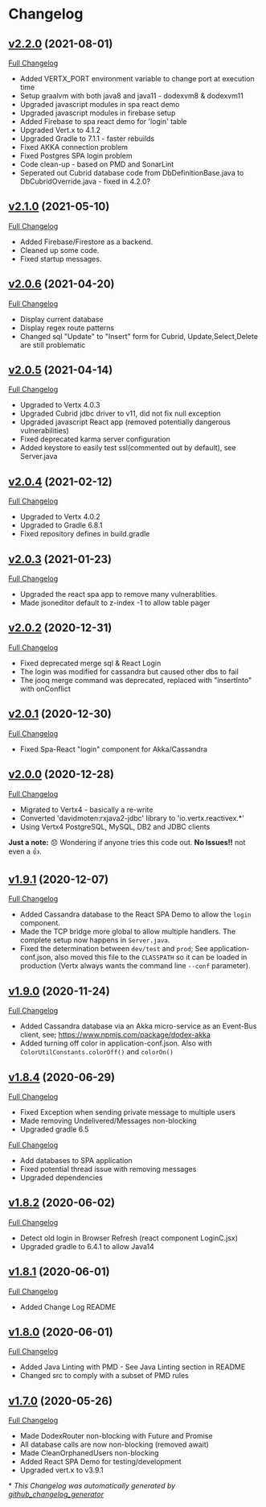 # Changelog

## [v2.2.0](https://github.com/DaveO-Home/dodex-vertx/tree/v2.2.0) (2021-08-01)

[Full Changelog](https://github.com/DaveO-Home/dodex-vertx/compare/v2.1.0...v2.2.0)

* Added VERTX_PORT environment variable to change port at execution time
* Setup graalvm with both java8 and java11 - dodexvm8 & dodexvm11
* Upgraded javascript modules in spa react demo
* Upgraded javascript modules in firebase setup 
* Added Firebase to spa react demo for 'login' table  
* Upgraded Vert.x to 4.1.2
* Upgraded Gradle to 7.1.1 - faster rebuilds
* Fixed AKKA connection problem
* Fixed Postgres SPA login problem
* Code clean-up - based on PMD and SonarLint
* Seperated out Cubrid database code from DbDefinitionBase.java to DbCubridOverride.java - fixed in 4.2.0?

## [v2.1.0](https://github.com/DaveO-Home/dodex-vertx/tree/v2.1.0) (2021-05-10)

[Full Changelog](https://github.com/DaveO-Home/dodex-vertx/compare/v2.0.6...v2.1.0)

* Added Firebase/Firestore as a backend.
* Cleaned up some code.
* Fixed startup messages.

## [v2.0.6](https://github.com/DaveO-Home/dodex-vertx/tree/v2.0.6) (2021-04-20)

[Full Changelog](https://github.com/DaveO-Home/dodex-vertx/compare/v2.0.5...v2.0.6)

* Display current database
* Display regex route patterns
* Changed sql "Update" to "Insert" form for Cubrid, Update,Select,Delete are still problematic

## [v2.0.5](https://github.com/DaveO-Home/dodex-vertx/tree/v2.0.5) (2021-04-14)

[Full Changelog](https://github.com/DaveO-Home/dodex-vertx/compare/v2.0.4...v2.0.5)

* Upgraded to Vertx 4.0.3
* Upgraded Cubrid jdbc driver to v11, did not fix null exception
* Upgraded javascript React app (removed potentially dangerous vulnerabilities)
* Fixed deprecated karma server configuration
* Added keystore to easily test ssl(commented out by default), see Server.java

## [v2.0.4](https://github.com/DaveO-Home/dodex-vertx/tree/v2.0.4) (2021-02-12)

[Full Changelog](https://github.com/DaveO-Home/dodex-vertx/compare/v2.0.3...v2.0.4)

* Upgraded to Vertx 4.0.2
* Upgraded to Gradle 6.8.1
* Fixed repository defines in build.gradle

## [v2.0.3](https://github.com/DaveO-Home/dodex-vertx/tree/v2.0.3) (2021-01-23)

[Full Changelog](https://github.com/DaveO-Home/dodex-vertx/compare/v2.0.2...v2.0.3)

* Upgraded the react spa app to remove many vulnerablities.
* Made jsoneditor default to z-index -1 to allow table pager

## [v2.0.2](https://github.com/DaveO-Home/dodex-vertx/tree/v2.0.2) (2020-12-31)

[Full Changelog](https://github.com/DaveO-Home/dodex-vertx/compare/v2.0.1...v2.0.2)

* Fixed deprecated merge sql & React Login
* The login was modified for cassandra but caused other dbs to fail
* The jooq merge command was deprecated, replaced with "insertInto" with onConflict

## [v2.0.1](https://github.com/DaveO-Home/dodex-vertx/tree/v2.0.1) (2020-12-30)

[Full Changelog](https://github.com/DaveO-Home/dodex-vertx/compare/v2.0.0...v2.0.1)

* Fixed Spa-React "login" component for Akka/Cassandra

## [v2.0.0](https://github.com/DaveO-Home/dodex-vertx/tree/v2.0.0) (2020-12-28)

[Full Changelog](https://github.com/DaveO-Home/dodex-vertx/compare/v1.9.1...v2.0.0)

* Migrated to Vertx4 - basically a re-write
* Converted 'davidmoten:rxjava2-jdbc' library to 'io.vertx.reactivex.*'
* Using Vertx4 PostgreSQL, MySQL, DB2 and JDBC clients

__Just a note:__ 😞 Wondering if anyone tries this code out. __No Issues!!__ not even a 👍.

## [v1.9.1](https://github.com/DaveO-Home/dodex-vertx/tree/v1.9.1) (2020-12-07)

[Full Changelog](https://github.com/DaveO-Home/dodex-vertx/compare/v1.9.0...v1.9.1)

* Added Cassandra database to the React SPA Demo to allow the `login` component.
* Made the TCP bridge more global to allow multiple handlers. The complete setup now happens in `Server.java`.
* Fixed the determination between `dev/test` and `prod`; See application-conf.json, also moved this file to the `CLASSPATH` so it can be loaded in production (Vertx always wants the command line `--conf` parameter).

## [v1.9.0](https://github.com/DaveO-Home/dodex-vertx/tree/v1.9.0) (2020-11-24)

[Full Changelog](https://github.com/DaveO-Home/dodex-vertx/compare/v1.8.4...v1.9.0)

* Added Cassandra database via an Akka micro-service as an Event-Bus client, see; <https://www.npmjs.com/package/dodex-akka>
* Added turning off color in application-conf.json. Also with `ColorUtilConstants.colorOff()` and `colorOn()`
  
## [v1.8.4](https://github.com/DaveO-Home/dodex-vertx/tree/v1.8.4) (2020-06-29)

[Full Changelog](https://github.com/DaveO-Home/dodex-vertx/compare/v1.8.3...v1.8.4)

* Fixed Exception when sending private message to multiple users
* Made removing Undelivered/Messages non-blocking
* Upgraded gradle 6.5

[Full Changelog](https://github.com/DaveO-Home/dodex-vertx/compare/v1.8.2...v1.8.3)

* Add databases to SPA application
* Fixed potential thread issue with removing messages
* Upgraded dependencies

## [v1.8.2](https://github.com/DaveO-Home/dodex-vertx/tree/v1.8.2) (2020-06-02)

[Full Changelog](https://github.com/DaveO-Home/dodex-vertx/compare/v1.8.1...v1.8.2)

* Detect old login in Browser Refresh (react component LoginC.jsx)
* Upgraded gradle to 6.4.1 to allow Java14

## [v1.8.1](https://github.com/DaveO-Home/dodex-vertx/tree/v1.8.1) (2020-06-01)

[Full Changelog](https://github.com/DaveO-Home/dodex-vertx/compare/v1.8.0...v1.8.1)

* Added Change Log README

## [v1.8.0](https://github.com/DaveO-Home/dodex-vertx/tree/v1.8.0) (2020-06-01)

[Full Changelog](https://github.com/DaveO-Home/dodex-vertx/compare/v1.7.0...v1.8.0)

* Added Java Linting with PMD - See Java Linting section in README
* Changed src to comply with a subset of PMD rules

## [v1.7.0](https://github.com/DaveO-Home/dodex-vertx/tree/v1.7.0) (2020-05-26)

[Full Changelog](https://github.com/DaveO-Home/dodex-vertx/compare/19093a9f2ce360e48640c6eaeaddfbe822602b48...v1.7.0)

* Made DodexRouter non-blocking with Future and Promise
* All database calls are now non-blocking (removed await)
* Made CleanOrphanedUsers non-blocking
* Added React SPA Demo for testing/development
* Upgraded vert.x to v3.9.1

\* *This Changelog was automatically generated by [github_changelog_generator](https://github.com/github-changelog-generator/github-changelog-generator)*
